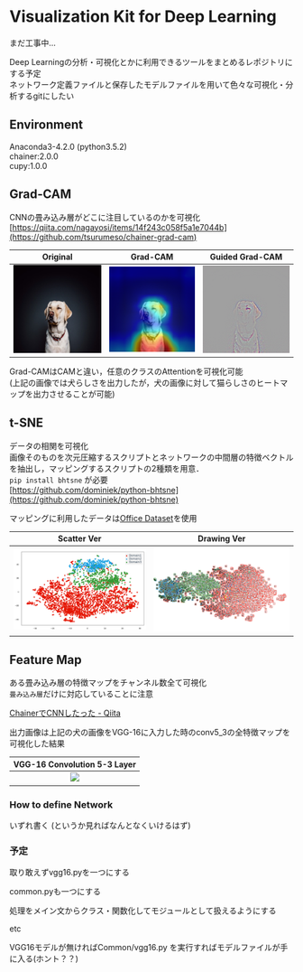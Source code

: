 # Visualization Kit for Deep Learning
まだ工事中...

Deep Learningの分析・可視化とかに利用できるツールをまとめるレポジトリにする予定 <br>
ネットワーク定義ファイルと保存したモデルファイルを用いて色々な可視化・分析するgitにしたい

## Environment
Anaconda3-4.2.0 (python3.5.2) <br>
chainer:2.0.0 <br>
cupy:1.0.0 <br>


## Grad-CAM
CNNの畳み込み層がどこに注目しているのかを可視化 <br>[https://qiita.com/nagayosi/items/14f243c058f5a1e7044b](https://github.com/tsurumeso/chainer-grad-cam)


|  Original |  Grad-CAM  |  Guided Grad-CAM |
| :---: | :---: | :---:  |
|![](./GradCAM/img_Source.png)|![](./GradCAM/img_GradCam.png)|![](./GradCAM/img_GuidedGradCam.png)|

Grad-CAMはCAMと違い，任意のクラスのAttentionを可視化可能<br>
(上記の画像では犬らしさを出力したが，犬の画像に対して猫らしさのヒートマップを出力させることが可能)

## t-SNE
データの相関を可視化<br>
画像そのものを次元圧縮するスクリプトとネットワークの中間層の特徴ベクトルを抽出し，マッピングするスクリプトの2種類を用意．<br>
`pip install bhtsne` が必要 <br>
[https://github.com/dominiek/python-bhtsne](https://github.com/dominiek/python-bhtsne)


マッピングに利用したデータは[Office Dataset](https://people.eecs.berkeley.edu/~jhoffman/domainadapt/)を使用

|  Scatter Ver | Drawing Ver |
| :---: | :---: |
|![](./t-SNE/scatter.png)|![](./t-SNE/resizemap.png)|


## Feature Map
ある畳み込み層の特徴マップをチャンネル数全て可視化<br>
```畳み込み層```だけに対応していることに注意

[ChainerでCNNしたった - Qiita](https://qiita.com/nagayosi/items/14f243c058f5a1e7044b)

出力画像は上記の犬の画像をVGG-16に入力した時のconv5_3の全特徴マップを可視化した結果

|  VGG-16 Convolution 5-3 Layer  |
|  :--------------------------:  |
|![](./featureMap/featureMap.png)|

### How to define Network
いずれ書く (というか見ればなんとなくいけるはず)

### 予定
取り敢えずvgg16.pyを一つにする

common.pyも一つにする

処理をメイン文からクラス・関数化してモジュールとして扱えるようにする

etc 

VGG16モデルが無ければCommon/vgg16.py を実行すればモデルファイルが手に入る(ホント？？)




